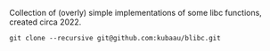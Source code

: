 Collection of (overly) simple implementations of some libc functions, created circa 2022.

`git clone --recursive git@github.com:kubaau/blibc.git`
